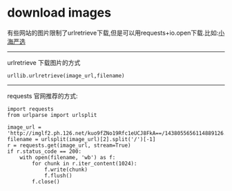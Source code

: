 download images
=================

有些网站的图片限制了urlretrieve下载,但是可以用requests+io.open下载.比如:[小海严选](http://curator.im/)

***************************

urlretrieve 下载图片的方式

```
urllib.urlretrieve(image_url,filename)
```

**************************

requests 官网推荐的方式:


```
import requests
from urlparse import urlsplit

image_url = 'http://imglf2.ph.126.net/kuo9fZNo19Rfc1eUCJ8FkA==/1438055656114889126.jpg'
filename = urlsplit(image_url)[2].split('/')[-1]
r = requests.get(image_url, stream=True)
if r.status_code == 200:
    with open(filename, 'wb') as f:
        for chunk in r.iter_content(1024):
            f.write(chunk)
            f.flush()
        f.close()
```